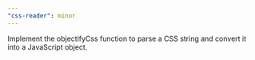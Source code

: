 ```yaml
---
"css-reader": minor
---
```


Implement the objectifyCss function to parse a CSS string and convert it into a JavaScript object.
